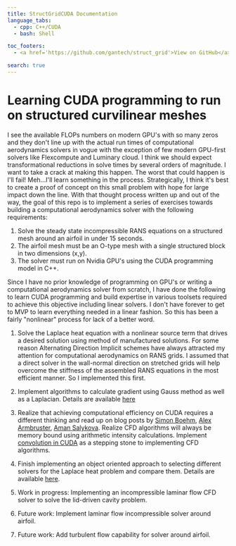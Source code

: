 ```yaml
---
title: StructGridCUDA Documentation
language_tabs:
  - cpp: C++/CUDA
  - bash: Shell

toc_footers:
  - <a href='https://github.com/gantech/struct_grid'>View on GitHub</a>

search: true
---
```


# Learning CUDA programming to run on structured curvilinear meshes

I see the available FLOPs numbers on modern GPU's with so many zeros and they don't line up with the actual run times of computational aerodynamics solvers in vogue with the exception of few modern GPU-first solvers like Flexcompute and Luminary cloud. I think we should expect transformational reductions in solve times by several orders of magnitude. I want to take a crack at making this happen. The worst that could happen is I'll fail! Meh...I'll learn something in the process. Strategically, I think it's best to create a proof of concept on this small problem with hope for large impact down the line. With that thought process written up and out of the way, the goal of this repo is to implement a series of exercises towards building a computational aerodynamics solver with the following requirements:

1. Solve the steady state incompressible RANS equations on a structured mesh around an airfoil in under 15 seconds. 
2. The airfoil mesh must be an O-type mesh with a single structured block in two dimensions (x,y).
3. The solver must run on Nvidia GPU's using the CUDA programming model in C++.

Since I have no prior knowledge of programming on GPU's or writing a computational aerodynamics solver from scratch, I have done the following to learn CUDA programming and build expertise in various toolsets required to achieve this objective including linear solvers. I don't have forever to get to MVP to learn everything needed in a linear fashion. So this has been a fairly "nonlinear" process for lack of a better word.

1. Solve the Laplace heat equation with a nonlinear source term that drives a desired solution using method of manufactured solutions. For some reason Alternating Direction Implicit schemes have always attracted my attention for computational aerodynamics on RANS grids. I assumed that a direct solver in the wall-normal direction on stretched grids will help overcome the stiffness of the assembled RANS equations in the most efficient manner. So I implemented this first.

2. Implement algorithms to calculate gradient using Gauss method as well as a Laplacian. Details are available [here](airfoils.md)

3. Realize that achieving computational efficiency on CUDA requires a different thinking and read up on blog posts by [Simon Boehm](https://siboehm.com/articles/22/CUDA-MMM), [Alex Armbruster](https://alexarmbr.github.io/2024/08/10/How-To-Write-A-Fast-Matrix-Multiplication-From-Scratch-With-Tensor-Cores.html), [Aman Salykova](https://salykova.github.io/sgemm-gpu). Realize CFD algorithms will always be memory bound using arithmetic intensity calculations. Implement [convolution in CUDA](https://gantech.github.io/convolution_cuda/) as a stepping stone to implementing CFD algorithms.

3. Finish implementing an object oriented approach to selecting different solvers for the Laplace heat problem and compare them. Details are available [here](airfoils.md).

4. Work in progress: Implementing an incompressible laminar flow CFD solver to solve the lid-driven cavity problem.

5. Future work: Implement laminar flow incompressible solver around airfoil.

6. Future work: Add turbulent flow capability for solver around airfoil.




